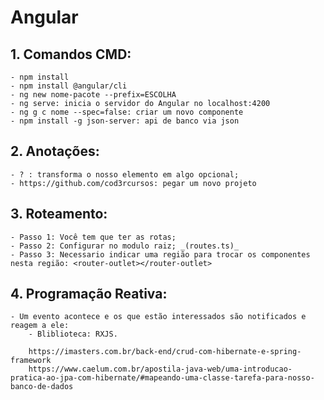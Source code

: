 # Angular
## 1. Comandos CMD:
	- npm install
	- npm install @angular/cli
	- ng new nome-pacote --prefix=ESCOLHA
	- ng serve: inicia o servidor do Angular no localhost:4200
	- ng g c nome --spec=false: criar um novo componente
	- npm install -g json-server: api de banco via json
## 2. Anotações:
	- ? : transforma o nosso elemento em algo opcional;
	- https://github.com/cod3rcursos: pegar um novo projeto

## 3. Roteamento:
	- Passo 1: Você tem que ter as rotas;
	- Passo 2: Configurar no modulo raiz; _(routes.ts)_
	- Passo 3: Necessario indicar uma região para trocar os componentes nesta região: <router-outlet></router-outlet>
	
## 4. Programação Reativa:
	- Um evento acontece e os que estão interessados são notificados e reagem a ele:
		- Bliblioteca: RXJS.
		
		https://imasters.com.br/back-end/crud-com-hibernate-e-spring-framework
		https://www.caelum.com.br/apostila-java-web/uma-introducao-pratica-ao-jpa-com-hibernate/#mapeando-uma-classe-tarefa-para-nosso-banco-de-dados